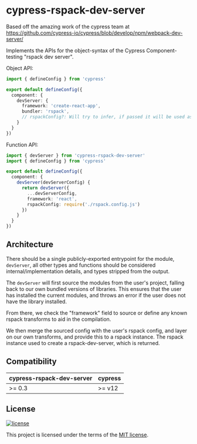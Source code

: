 # cypress-rspack-dev-server

Based off the amazing work of the cypress team at https://github.com/cypress-io/cypress/blob/develop/npm/webpack-dev-server/

Implements the APIs for the object-syntax of the Cypress Component-testing "rspack dev server".

Object API:

```ts
import { defineConfig } from 'cypress'

export default defineConfig({
  component: {
    devServer: {
      framework: 'create-react-app',
      bundler: 'rspack',
      // rspackConfig?: Will try to infer, if passed it will be used as is
    }
  }
})
```

Function API:

```ts
import { devServer } from 'cypress-rspack-dev-server'
import { defineConfig } from 'cypress'

export default defineConfig({
  component: {
    devServer(devServerConfig) {
      return devServer({
        ...devServerConfig,
        framework: 'react',
        rspackConfig: require('./rspack.config.js')
      })
    }
  }
})
```

## Architecture

There should be a single publicly-exported entrypoint for the module, `devServer`, all other types and functions should be considered internal/implementation details, and types stripped from the output.

The `devServer` will first source the modules from the user's project, falling back to our own bundled versions of
libraries. This ensures that the user has installed the current modules, and throws an error if the user does not have
the library installed.

From there, we check the "framework" field to source or define any known rspack transforms to aid in the compilation.

We then merge the sourced config with the user's rspack config, and layer on our own transforms, and provide this to a
rspack instance. The rspack instance used to create a rspack-dev-server, which is returned.

## Compatibility

| cypress-rspack-dev-server | cypress |
| ------------------------- | ------- |
| >= 0.3                    | >= v12  |

## License

[![license](https://img.shields.io/badge/license-MIT-green.svg)](https://github.com/cypress-io/cypress/blob/develop/LICENSE)

This project is licensed under the terms of the [MIT license](/LICENSE).

